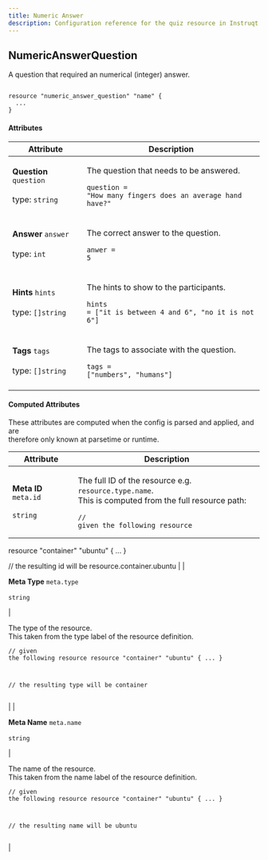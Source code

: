 ```yaml
---
title: Numeric Answer
description: Configuration reference for the quiz resource in Instruqt labs
---
```



## NumericAnswerQuestion

A question that required an numerical (integer) answer.

```hcl

resource "numeric_answer_question" "name" {
  ...
}

```

#### Attributes

| Attribute                                                                                   | Description                                                                                                                                                           |
| ------------------------------------------------------------------------------------------- | --------------------------------------------------------------------------------------------------------------------------------------------------------------------- |
| <p><strong>Question</strong> <code>question</code><br><br>type: <code>string</code><br></p> | <p>The question that needs to be answered.</p><pre class="language-hcl"><code class="lang-hcl">question = "How many fingers does an average hand have?"
</code></pre> |
| <p><strong>Answer</strong> <code>answer</code><br><br>type: <code>int</code><br></p>        | <p>The correct answer to the question.</p><pre class="language-hcl"><code class="lang-hcl">anwer = 5
</code></pre>                                                    |
| <p><strong>Hints</strong> <code>hints</code><br><br>type: <code>[]string</code><br></p>     | <p>The hints to show to the participants.</p><pre class="language-hcl"><code class="lang-hcl">hints = ["it is between 4 and 6", "no it is not 6"]
</code></pre>       |
| <p><strong>Tags</strong> <code>tags</code><br><br>type: <code>[]string</code><br></p>       | <p>The tags to associate with the question.</p><pre class="language-hcl"><code class="lang-hcl">tags = ["numbers", "humans"]
</code></pre>                            |

#### Computed Attributes

These attributes are computed when the config is parsed and applied, and are\
therefore only known at parsetime or runtime.

| Attribute                                                                           | Description                                                                                                                                                                                                                                                                                                 |
| ----------------------------------------------------------------------------------- | ----------------------------------------------------------------------------------------------------------------------------------------------------------------------------------------------------------------------------------------------------------------------------------------------------------- |
| <p><strong>Meta ID</strong> <code>meta.id</code><br><br><code>string</code></p>     | <p>The full ID of the resource e.g. `resource.type.name`.<br>This is computed from the full resource path:</p><pre class="language-hcl"><code class="lang-hcl">// given the following resource
resource "container" "ubuntu" {
  ...
}

// the resulting id will be
resource.container.ubuntu
</code></pre> |
| <p><strong>Meta Type</strong> <code>meta.type</code><br><br><code>string</code></p> | <p>The type of the resource.<br>This taken from the type label of the resource definition.</p><pre class="language-hcl"><code class="lang-hcl">// given the following resource
resource "container" "ubuntu" {
  ...
}

// the resulting type will be
container
</code></pre>                               |
| <p><strong>Meta Name</strong> <code>meta.name</code><br><br><code>string</code></p> | <p>The name of the resource.<br>This taken from the name label of the resource definition.</p><pre class="language-hcl"><code class="lang-hcl">// given the following resource
resource "container" "ubuntu" {
  ...
}

// the resulting name will be
ubuntu
</code></pre>                                  |
